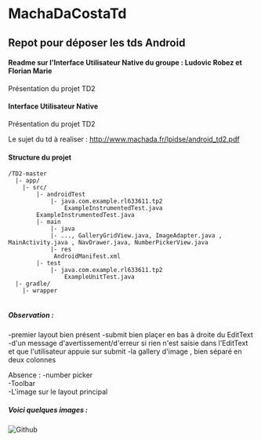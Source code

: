 # MachaDaCostaTd  
## Repot pour déposer les tds Android

#### Readme sur l'Interface Utilisateur Native du groupe : Ludovic Robez et Florian Marie
Présentation du projet TD2  

#### Interface Utilisateur Native
Présentation du projet TD2  

Le sujet du td à realiser  :  http://www.machada.fr/lpidse/android_td2.pdf  


#### Structure du projet
```
/TD2-master
  |- app/
	|- src/
		|- androidTest
			|- java.com.example.rl633611.tp2
				ExampleInstrumentedTest.java
		ExampleInstrumentedTest.java
		|- main
			|- java
			|- ..., GalleryGridView.java, ImageAdapter.java , MainActivity.java , NavDrawer.java, NumberPickerView.java
			|- res
			 AndroidManifest.xml
		|- test
			|- java.com.example.rl633611.tp2
				ExampleUnitTest.java
  |- gradle/
	|- wrapper
  
```

##### Observation :  

-premier layout bien présent 
-submit bien plaçer en bas à droite du EditText
-d'un message d'avertissement/d'erreur si rien n'est saisie dans l'EditText
et que l'utilisateur appuie sur submit
-la gallery d'image , bien séparé en deux colonnes 


Absence : 
-number picker  
-Toolbar  
-L'image sur le layout principal

##### Voici quelques images :
![Github]()
